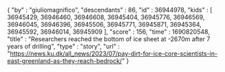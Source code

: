 {
  "by" : "giuliomagnifico",
  "descendants" : 86,
  "id" : 36944978,
  "kids" : [ 36945429, 36946460, 36946608, 36945404, 36945776, 36946569, 36946045, 36946396, 36945506, 36945771, 36945871, 36945364, 36945592, 36946014, 36945909 ],
  "score" : 156,
  "time" : 1690820548,
  "title" : "Researchers reached the bottom of ice sheet at -2670m after 7 years of drilling",
  "type" : "story",
  "url" : "https://news.ku.dk/all_news/2023/07/pay-dirt-for-ice-core-scientists-in-east-greenland-as-they-reach-bedrock/"
}
